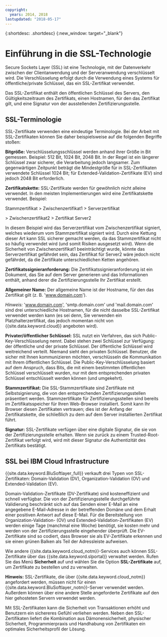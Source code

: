 ```yaml
---
copyright:
  years: 2014, 2018
lastupdated: "2018-05-17"
---
```


{:shortdesc: .shortdesc}
{:new_window: target="_blank"}

# Einführung in die SSL-Technologie

Secure Sockets Layer (SSL) ist eine Technologie, mit der Datenverkehr zwischen der Clientanwendung und der Serveranwendung verschlüsselt wird. Die Verschlüsselung erfolgt durch die Verwendung eines Systems für öffentliche/private Schlüssel, das ein SSL-Zertifikat verwendet.

Das SSL-Zertifikat enthält den öffentlichen Schlüssel des Servers, den Gültigkeitszeitraum des Zertifikats, einen Hostnamen, für den das Zertifikat gilt, und eine Signatur von der ausstellenden Zertifizierungsstelle.

## SSL-Terminologie

SSL-Zertifikate verwenden eine eindeutige Terminologie. Bei der Arbeit mit SSL-Zertifikaten können Sie daher beispielsweise auf die folgenden Begriffe stoßen:

**Bitgröße:** Verschlüsselungsschlüssel werden anhand ihrer Größe in Bit gemessen. Beispiel: 512 Bit, 1024 Bit, 2048 Bit. In der Regel ist ein längerer Schlüssel zwar sicherer, die Verarbeitung jedoch langsamer. Zum gegenwärtigen Zeitpunkt beträgt die Mindestgröße für in SSL-Zertifikaten verwendete Schlüssel 1024 Bit; für Extended-Validation-Zertifikate (EV) sind jedoch 2048 Bit erforderlich.

**Zertifikatskette:** SSL-Zertifikate werden für gewöhnlich nicht alleine verwendet. In den meisten Implementierungen wird eine Zertifikatskette verwendet. Beispiel:

  Stammzertifikat > Zwischenzertifikat1 > Serverzertifikat

  \> Zwischenzertifikat2 > Zertifikat Server2

In diesem Beispiel wird das Serverzertifikat vom Zwischenzertifikat signiert, welches wiederum vom Stammzertifikat signiert wird. Durch eine Kettung dieser Art kann SSL sicherer gemacht werden, da das Stammzertifikat nicht so häufig verwendet wird (und somit Risiken ausgesetzt wird). Wenn die Sicherheit von Zwischenzertifikat1 beeinträchtigt wurde, könnte das Serverzertifikat gefährdet sein, das Zertifikat für Server2 wäre jedoch nicht gefährdet, da die Zertifikate unterschiedlichen Ketten angehören.

**Zertifikatssignieranforderung:** Die Zertifikatssignieranforderung ist ein Dokument, das Sie auf dem Server generieren und das Informationen enthält, anhand derer die Zertifizierungsstelle Ihr Zertifikat erstellt.

**Allgemeiner Name:** Der allgemeine Name ist der Hostname, für den das Zertifikat gilt (z. B. 'www.domain.com').  

*Hinweis:* 'www.domain.com', 'smtp.domain.com' und 'mail.domain.com' sind drei unterschiedliche Hostnamen, für die nicht dasselbe SSL-Zertifikat verwendet werden kann (es sei denn, Sie verwenden ein Platzhalterzertifikat, das jedoch momentan nicht von {{site.data.keyword.cloud}} angeboten wird).

**Privater/öffentlicher Schlüssel:** SSL nutzt ein Verfahren, das sich Public-Key-Verschlüsselung nennt. Dabei stehen zwei Schlüssel zur Verfügung: der öffentliche und der private Schlüssel. Der öffentliche Schlüssel wird weitreichend verteilt. Niemand sieht den privaten Schlüssel. Benutzer, die sicher mit Ihnen kommunizieren möchten, verschlüsseln die Kommunikation mit Ihrem öffentlichen Schlüssel. Die Public-Key-Verschlüsselung basiert auf dem Anspruch, dass Bits, die mit einem bestimmten öffentlichen Schlüssel verschlüsselt wurden, nur mit dem entsprechenden privaten Schlüssel entschlüsselt werden können (und umgekehrt).

**Stammzertifikat:** Die SSL-Stammzertifikate sind Zertifikate mit Selbstsignierung, die von den entsprechenden Zertifizierungsstellen präsentiert werden. Stammzertifikate für Zertifizierungsstellen sind bereits im Zertifikatsspeicher für Ihren Web-Browser installiert. Somit kann Ihr Browser diesen Zertifikaten vertrauen; dies ist der Anfang der Zertifikatskette, die schließlich zu dem auf dem Server installierten Zertifikat führt.

**Signatur:** SSL-Zertifikate verfügen über eine digitale Signatur, die sie von der Zertifizierungsstelle erhalten. Wenn sie zurück zu einem Trusted-Root-Zertifikat verfolgt wird, wird mit dieser Signatur die Authentizität des Zertifikats bestätigt.

## SSL bei IBM Cloud Infrastructure

{{site.data.keyword.BluSoftlayer_full}} verkauft drei Typen von SSL-Zertifikaten: Domain-Validation (DV), Organization-Validation (OV) und Extended-Validation (EV). 

Domain-Validation-Zertifikate (DV-Zertifikate) sind kosteneffizient und schnell verfügbar. Die von der Zertifizierungsstelle durchgeführte Validierung beschränkt sich auf das Senden einer E-Mail an eine angegebene E-Mail-Adresse in der betreffenden Domäne und dem Erhalt einer positiven Antwort auf diese E-Mail. Für die Bereitstellung von Organization-Validation- (OV) und Extended-Validation-Zertifikaten (EV) werden einige Tage (manchmal eine Woche) benötigt, sie kosten mehr und werden von der Zertifizierungsstelle eingehender überprüft. Die EV-Zertifikate sind so codiert, dass Browser sie als EV-Zertifikate erkennen und sie einen grünen Balken als Teil der Adressleiste aufweisen. 

Wie andere {{site.data.keyword.cloud_notm}}-Services auch können SSL-Zertifikate über das {{site.data.keyword.slportal}} verwaltet werden. Rufen Sie das Menü **Sicherheit** auf und wählen Sie die Option **SSL-Zertifikate** auf, um Zertifikate zu bestellen und zu verwalten.  

**Hinweis:** SSL-Zertifikate, die über {{site.data.keyword.cloud_notm}} angefordert werden, müssen nicht für einen {{site.data.keyword.BluSoftlayer_notm}}-Server verwendet werden. Außerdem können über eine andere Stelle angeforderte Zertifikate auf den hier gehosteten Servern verwendet werden.

Mit SSL-Zertifikaten kann die Sicherheit von Transaktionen erhöht und Benutzern ein sichereres Gefühl verliehen werden. Neben den SSL-Zertifikaten liefert die Kombination aus Dämonensicherheit, physischer Sicherheit, Programmierpraxis und Handhabung von Zertifikaten ein optimales Sicherheitsprofil der Lösung.
